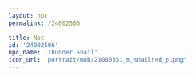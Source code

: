 ```yaml
---
layout: npc
permalink: /24002506

title: Npc
id: '24002506'
npc_name: 'Thunder Snail'
icon_url: 'portrait/mob/21000351_m_snailred_p.png'
---
```

